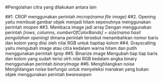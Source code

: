 #Pengolahan citra yang dilakukan antara lain

##1. CROP
menggunakan perintah *imcrop(nama file image)*
##2. Opening yaitu 
membuat gambar objek menjadi hitam sepenuhnya menggunakan perintah *imopen*
##3. Membaca image jadi array
Dengan menggunakan perintah *[rows, columns, numberOfColorBands] = size(nama hasil pengolahan opening)* 
dimana perintah tersebut menambahkan nomor baris dan kolom yang diisi oleh nilai RGB untuk tiaptiap kolom
##4. Grayscalling
yaitu mengubah image atau citra kedalam warna hitam dan putih menggunakan perintah *Igray*
##5. Binarize image
Mengubah tiap tiap baris dan kolom yang sudah terisi olrh nilai RGB kedalam angka binary menggunakan perintah *binaryImage*
##6. Menghilangkan noise
Menghilangan noise berfungsi untuk menyeleksi manakan yang bukan objek menggunakan perintah *bwareaopen*
